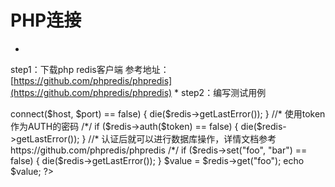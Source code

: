 # **PHP连接**

* 
step1：下载php redis客户端 参考地址：[https://github.com/phpredis/phpredis](https://github.com/phpredis/phpredis)
* 
step2：编写测试用例
<?php
//* 这里替换为连接的实例host和port /*/
$host = "jredis-hb1-prod-957e3a3d-0d76-45d4-a896-706173208db2.jmiss.jcloud.com";
$port = 6379;
//* 这里替换为集群的token /*/
$token = "B69B341E5C669082EFCF2E405C626379";
$redis = new Redis();
if ($redis->connect($host, $port) == false) {
die($redis->getLastError());
}
//* 使用token作为AUTH的密码 /*/
if ($redis->auth($token) == false) {
die($redis->getLastError());
}
//* 认证后就可以进行数据库操作，详情文档参考https://github.com/phpredis/phpredis /*/
if ($redis->set("foo", "bar") == false) {
die($redis->getLastError());
}
$value = $redis->get("foo");
echo $value;
?>